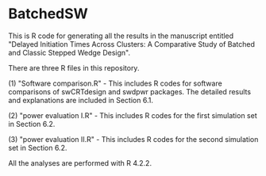 # BatchedSW

This is R code for generating all the results in the manuscript entitled "Delayed Initiation Times Across Clusters: A Comparative Study of Batched and Classic Stepped Wedge Design".

There are three R files in this repository. 

(1) "Software comparison.R" - This includes R codes for software comparisons of swCRTdesign and swdpwr packages. The detailed results and explanations are included in Section 6.1.

(2) "power evaluation I.R" - This includes R codes for the first simulation set in Section 6.2.

(3) "power evaluation II.R" - This includes R codes for the second simulation set in Section 6.2.

All the analyses are performed with R 4.2.2.
